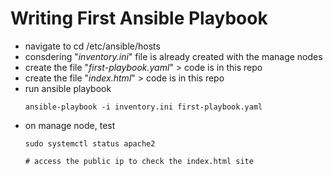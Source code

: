 # Writing First Ansible Playbook

- navigate to cd /etc/ansible/hosts
- consdering "_inventory.ini_" file is already created with the manage nodes
- create the file "_first-playbook.yaml_" > code is in this repo
- create the file "_index.html_" > code is in this repo
- run ansible playbook
  ```
  ansible-playbook -i inventory.ini first-playbook.yaml
  ```
- on manage node, test
  ```
  sudo systemctl status apache2
  
  # access the public ip to check the index.html site
  ```
